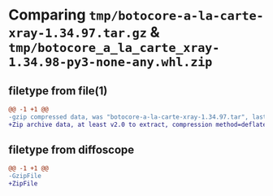 # Comparing `tmp/botocore-a-la-carte-xray-1.34.97.tar.gz` & `tmp/botocore_a_la_carte_xray-1.34.98-py3-none-any.whl.zip`

## filetype from file(1)

```diff
@@ -1 +1 @@
-gzip compressed data, was "botocore-a-la-carte-xray-1.34.97.tar", last modified: Fri May  3 01:05:01 2024, max compression
+Zip archive data, at least v2.0 to extract, compression method=deflate
```

## filetype from diffoscope

```diff
@@ -1 +1 @@
-GzipFile
+ZipFile
```

